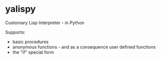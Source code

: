 # yalispy

Customary Lisp Interpreter - in Python

Supports:
- basic procedures
- anonymous functions - and as a consequence user defined functions
- the "if" special form
